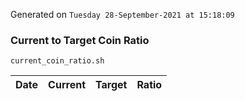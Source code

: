 Generated on `Tuesday 28-September-2021 at 15:18:09`

### Current to Target Coin Ratio
`current_coin_ratio.sh`

Date|Current|Target|Ratio
---|---|---|---
